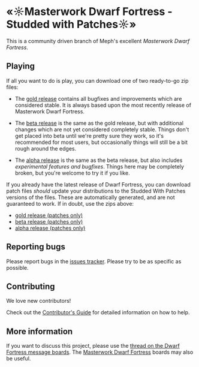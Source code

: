 # «☼Masterwork Dwarf Fortress - Studded with Patches☼»

This is a community driven branch of Meph's excellent
*Masterwork Dwarf Fortress*.

## Playing

If all you want to do is play, you can download one of two
ready-to-go zip files:

* The [gold release](https://github.com/pjf/masterwork-dwarf-fortress/archive/gold.zip) contains all bugfixes and improvements which are considered stable. It is always based upon the most recently release of Masterwork Dwarf Fortress.

* The [beta release](https://github.com/pjf/masterwork-dwarf-fortress/archive/beta.zip) is the same as the gold release, but with additional changes which are not yet considered completely stable. Things don't get placed into beta  until we're pretty sure they work, so it's recommended for most users, but occasionally things will still be a bit rough around the edges.

* The [alpha release](https://github.com/pjf/masterwork-dwarf-fortress/archive/alpha.zip) is the same as the beta release, but also includes *experimental features and bugfixes*. Things here may be completely broken, but you're welcome to try it if you like.

If you already have the latest release of Dwarf Fortress, you can
download patch files *should* update your distributions to the
Studded With Patches versions of the files. These are automatically
generated, and are not guaranteed to work. If in doubt, use the
zips above:

* [gold release (patches only)](https://dl.dropboxusercontent.com/u/9702672/MWDF/MWDF-patch-gold.zip)
* [beta release (patches only)](https://dl.dropboxusercontent.com/u/9702672/MWDF/MWDF-patch-beta.zip)
* [alpha release (patches only)](https://dl.dropboxusercontent.com/u/9702672/MWDF/MWDF-patch-alpha.zip)

## Reporting bugs

Please report bugs in the
[issues tracker](https://github.com/pjf/masterwork-dwarf-fortress/issues).
Please try to be as specific as possible.

## Contributing

We love new contributors!

Check out the [Contributor's Guide](https://github.com/pjf/masterwork-dwarf-fortress/wiki/Contributor's-guide)
for detailed information on how to help.

## More information

If you want to discuss this project, please use the
[thread on the Dwarf Fortress message boards](http://www.bay12forums.com/smf/index.php?topic=133174.0).  The [Masterwork Dwarf Fortress](http://www.bay12forums.com/smf/index.php?board=24.0) boards may also be useful.
